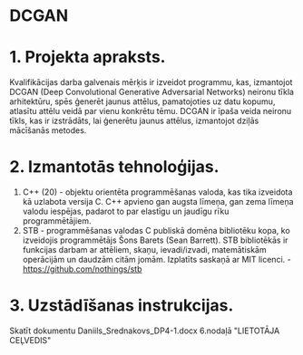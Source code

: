 # DCGAN
# 1. Projekta apraksts.
Kvalifikācijas darba galvenais mērķis ir izveidot programmu, kas, izmantojot DCGAN (Deep Convolutional Generative Adversarial Networks) neironu tīkla arhitektūru, spēs ģenerēt jaunus attēlus, pamatojoties uz datu kopumu, atlasītu attēlu veidā par vienu konkrētu tēmu. DCGAN ir īpaša veida neironu tīkls, kas ir izstrādāts, lai ģenerētu jaunus attēlus, izmantojot dziļās mācīšanās metodes.
# 2. Izmantotās tehnoloģijas.
1.	С++ (20) - objektu orientēta programmēšanas valoda, kas tika izveidota kā uzlabota versija C. C++ apvieno gan augsta līmeņa, gan zema līmeņa valodu iespējas, padarot to par elastīgu un jaudīgu rīku programmētājiem.
2.	STB - programmēšanas valodas C publiskā domēna bibliotēku kopa, ko izveidojis programmētājs Šons Barets (Sean Barrett). STB bibliotēkās ir funkcijas darbam ar attēliem, skaņu, ievadi/izvadi, matemātiskām operācijām un daudzām citām jomām. Izplatīts saskaņā ar MIT licenci. - https://github.com/nothings/stb
# 3. Uzstādīšanas instrukcijas.
Skatīt dokumentu Daniils_Srednakovs_DP4-1.docx 6.nodaļā "LIETOTĀJA CEĻVEDIS"
